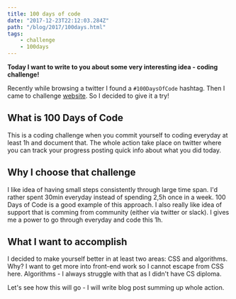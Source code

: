 ```yaml
---
title: 100 days of code
date: "2017-12-23T22:12:03.284Z"
path: "/blog/2017/100days.html"
tags:
    - challenge
    - 100days
---
```


**Today I want to write to you about some very interesting idea - coding challenge!**

Recently while browsing a twitter I found a `#100DaysOfCode` hashtag. Then I came to challenge
[website](http://100daysofcode.com/). So I decided to give it a try!

## What is 100 Days of Code

This is a coding challenge when you commit yourself to coding everyday at least 1h and document that.
The whole action take place on twitter where you can track your progress posting quick info about
what you did today.

## Why I choose that challenge

I like idea of having small steps consistently through large time span. I'd rather spent 30min everyday
instead of spending 2,5h once in a week. 100 Days of Code is a good example of this approach. I also
really like idea of support that is comming from community (either via twitter or slack). I gives me
a power to go through everyday and code this 1h.

## What I want to accomplish

I decided to make yourself better in at least two areas: CSS and algorithms. Why? I want to get more
into front-end work so I cannot escape from CSS here. Algorithms - I always struggle with that as I
didn't have CS diploma.

Let's see how this will go - I will write blog post summing up whole action.
